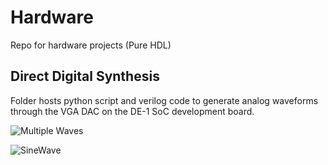 # Hardware
Repo for hardware projects (Pure HDL) 

## Direct Digital Synthesis
Folder hosts python script and verilog code to generate analog waveforms through the VGA DAC on the DE-1 SoC development board.

![Multiple Waves](/scopepicsDDS/10khz.png)

![SineWave](/scopepicsDDS/sine_5khz.png)

